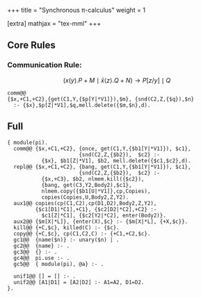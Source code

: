 +++
title = "Synchronous π-calculus"
weight = 1

[extra]
mathjax = "tex-mml"
+++

## Core Rules

### Communication Rule:

$$  (x(y).P + M \mid \bar{x} \langle z \rangle.Q + N) \to P[z/y] \mid Q $$


```
comm@@ 
{$x,+C1,+C2},{get(C1,Y,{$p[Y|*V1]}),$m}, {snd(C2,Z,{$q}),$n}
  :- {$x},$p[Z|*V1],$q,mell.delete({$m,$n},d).
```

## Full
```
{ module(pi).
  comm@@ {$x,+C1,+C2}, {once, get(C1,Y,{$b1[Y|*V1]}), $c1},
                       {snd(C2,Z,{$b2}),  $c2} :-
           {$x}, $b1[Z|*V1], $b2, mell.delete({$c1,$c2},d).
  repl@@ {$x,+C1,+C2}, {bang, get(C1,Y,{$b1[Y|*V1]}), $c1},
                       {snd(C2,Z,{$b2}),  $c2} :-
           {$x,+C3}, $b2, nlmem.kill({$c2}),
           {bang, get(C3,Y2,Body2),$c1},
           nlmem.copy({$b1[U|*V1]},cp,Copies), 
           copies(Copies,U,Body2,Z,Y2).
  aux1@@ copies(cp(C1,C2),cp(D1,D2),Body2,Z,Y2),
         {$c1[D1|*C1],+C1}, {$c2[D2|*C2],+C2} :-
           $c1[Z|*C1], {$c2[Y2|*C2], enter(Body2)}.
  aux2@@ {$m[X|*L]}, {enter(X),$c} :- {$m[X|*L], {+X,$c}}.
  kill@@ {+C,$c}, killed(C) :- {$c}.
  copy@@ {+C,$c}, cp(C1,C2,C) :- {+C1,+C2,$c}.
  gc1@@  {name($n)} :- unary($n) | .
  gc2@@  {name} :- .
  gc3@@  {} :- .
  gc4@@  pi.use :- .
  gc5@@  { module(pi), @a} :- .

  unif1@@ [] = [] :- .
  unif2@@ [A1|D1] = [A2|D2] :- A1=A2, D1=D2.
}.


```
